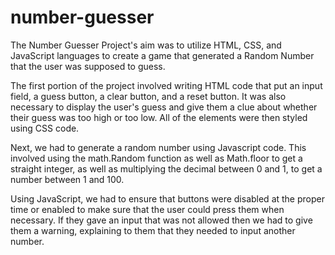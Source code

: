 # number-guesser

The Number Guesser Project's aim was to utilize HTML, CSS, and JavaScript languages to create a game that generated a Random Number that the user was supposed to guess.

The first portion of the project involved writing HTML code that put an input field, a guess button, a clear button, and a reset button. It was also necessary to display the user's guess and give them a clue about whether their guess was too high or too low. All of the elements were then styled using CSS code.

Next, we had to generate a random number using Javascript code. This involved using the math.Random function as well as Math.floor to get a straight integer, as well as multiplying the decimal between 0 and 1, to get a number between 1 and 100.

Using JavaScript, we had to ensure that buttons were disabled at the proper time or enabled to make sure that the user could press them when necessary. If they gave an input that was not allowed then we had to give them a warning, explaining to them that they needed to input another number.
